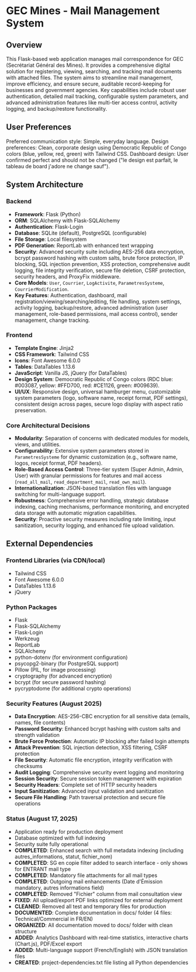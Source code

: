 # GEC Mines - Mail Management System

## Overview
This Flask-based web application manages mail correspondence for GEC (Secrétariat Général des Mines). It provides a comprehensive digital solution for registering, viewing, searching, and tracking mail documents with attached files. The system aims to streamline mail management, improve efficiency, and ensure secure, auditable record-keeping for businesses and government agencies. Key capabilities include robust user authentication, detailed mail tracking, configurable system parameters, and advanced administration features like multi-tier access control, activity logging, and backup/restore functionality.

## User Preferences
Preferred communication style: Simple, everyday language.
Design preferences: Clean, corporate design using Democratic Republic of Congo colors (blue, yellow, red, green) with Tailwind CSS.
Dashboard design: User confirmed perfect and should not be changed ("le design est parfait, le tableau de board j'adore ne change sauf").

## System Architecture

### Backend
- **Framework**: Flask (Python)
- **ORM**: SQLAlchemy with Flask-SQLAlchemy
- **Authentication**: Flask-Login
- **Database**: SQLite (default), PostgreSQL (configurable)
- **File Storage**: Local filesystem
- **PDF Generation**: ReportLab with enhanced text wrapping
- **Security**: Advanced security suite including AES-256 data encryption, bcrypt password hashing with custom salts, brute force protection, IP blocking, SQL injection prevention, XSS protection, comprehensive audit logging, file integrity verification, secure file deletion, CSRF protection, security headers, and ProxyFix middleware.
- **Core Models**: `User`, `Courrier`, `LogActivite`, `ParametresSysteme`, `CourrierModification`.
- **Key Features**: Authentication, dashboard, mail registration/viewing/searching/editing, file handling, system settings, activity logging, backup/restore, advanced administration (user management, role-based permissions, mail access control), sender management, change tracking.

### Frontend
- **Template Engine**: Jinja2
- **CSS Framework**: Tailwind CSS
- **Icons**: Font Awesome 6.0.0
- **Tables**: DataTables 1.13.6
- **JavaScript**: Vanilla JS, jQuery (for DataTables)
- **Design System**: Democratic Republic of Congo colors (RDC blue: #003087, yellow: #FFD700, red: #CE1126, green: #009639).
- **UI/UX**: Responsive design, universal hamburger menu, customizable system parameters (logo, software name, receipt format, PDF settings), consistent design across pages, secure logo display with aspect ratio preservation.

### Core Architectural Decisions
- **Modularity**: Separation of concerns with dedicated modules for models, views, and utilities.
- **Configurability**: Extensive system parameters stored in `ParametresSysteme` for dynamic customization (e.g., software name, logos, receipt format, PDF headers).
- **Role-Based Access Control**: Three-tier system (Super Admin, Admin, User) with granular permissions for features and mail access (`read_all_mail`, `read_department_mail`, `read_own_mail`).
- **Internationalization**: JSON-based translation files with language switching for multi-language support.
- **Robustness**: Comprehensive error handling, strategic database indexing, caching mechanisms, performance monitoring, and encrypted data storage with automatic migration capabilities.
- **Security**: Proactive security measures including rate limiting, input sanitization, security logging, and enhanced file upload validation.

## External Dependencies

### Frontend Libraries (via CDN/local)
- Tailwind CSS
- Font Awesome 6.0.0
- DataTables 1.13.6
- jQuery

### Python Packages
- Flask
- Flask-SQLAlchemy
- Flask-Login
- Werkzeug
- ReportLab
- SQLAlchemy
- python-dotenv (for environment configuration)
- psycopg2-binary (for PostgreSQL support)
- Pillow (PIL, for image processing)
- cryptography (for advanced encryption)
- bcrypt (for secure password hashing)
- pycryptodome (for additional crypto operations)

### Security Features (August 2025)
- **Data Encryption**: AES-256-CBC encryption for all sensitive data (emails, names, file contents)
- **Password Security**: Enhanced bcrypt hashing with custom salts and strength validation
- **Brute Force Protection**: Automatic IP blocking after failed login attempts
- **Attack Prevention**: SQL injection detection, XSS filtering, CSRF protection
- **File Security**: Automatic file encryption, integrity verification with checksums
- **Audit Logging**: Comprehensive security event logging and monitoring
- **Session Security**: Secure session token management with expiration
- **Security Headers**: Complete set of HTTP security headers
- **Input Sanitization**: Advanced input validation and sanitization
- **Secure File Handling**: Path traversal protection and secure file operations

### Status (August 17, 2025)
- Application ready for production deployment
- Database optimized with full indexing
- Security suite fully operational
- **COMPLETED**: Enhanced search with full metadata indexing (including autres_informations, statut, fichier_nom)
- **COMPLETED**: SG en copie filter added to search interface - only shows for ENTRANT mail type
- **COMPLETED**: Mandatory file attachments for all mail types
- **COMPLETED**: Outgoing mail enhancements (Date d'Émission mandatory, autres informations field)
- **COMPLETED**: Removed "Fichier" column from mail consultation view
- **FIXED**: All upload/export PDF links optimized for external deployment
- **CLEANED**: Removed all test and temporary files for production
- **DOCUMENTED**: Complete documentation in docs/ folder (4 files: Technical/Commercial in FR/EN)
- **ORGANIZED**: All documentation moved to docs/ folder with clean structure
- **ADDED**: Analytics Dashboard with real-time statistics, interactive charts (Chart.js), PDF/Excel export
- **ADDED**: Multi-language support (French/English) with JSON translation files
- **CREATED**: project-dependencies.txt file listing all Python dependencies
